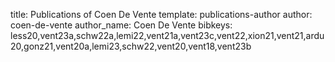 title: Publications of Coen De Vente
template: publications-author
author: coen-de-vente
author_name: Coen De Vente
bibkeys: less20,vent23a,schw22a,lemi22,vent21a,vent23c,vent22,xion21,vent21,ardu20,gonz21,vent20a,lemi23,schw22,vent20,vent18,vent23b